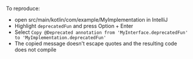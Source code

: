 To reproduce:

* open src/main/kotlin/com/example/MyImplementation in IntelliJ
* Highlight `deprecatedFun` and press Option + Enter
* Select `Copy @Deprecated annotation from 'MyInterface.deprecatedFun' to 'MyImplementation.deprecatedFun'`
* The copied message doesn't escape quotes and the resulting code does not compile